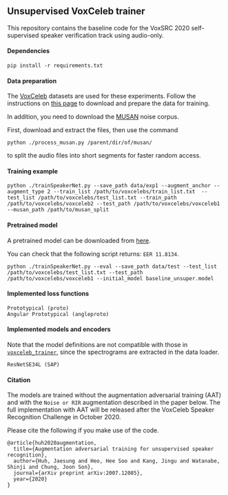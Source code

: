 ## Unsupervised VoxCeleb trainer

This repository contains the baseline code for the VoxSRC 2020 self-supervised speaker verification track using audio-only.

#### Dependencies
```
pip install -r requirements.txt
```

#### Data preparation

The [VoxCeleb](http://www.robots.ox.ac.uk/~vgg/data/voxceleb/) datasets are used for these experiments. Follow the instructions on [this page](https://github.com/clovaai/voxceleb_trainer) to download and prepare the data for training.

In addition, you need to download the [MUSAN](https://www.openslr.org/17/) noise corpus. 

First, download and extract the files, then use the command

```
python ./process_musan.py /parent/dir/of/musan/
```

to split the audio files into short segments for faster random access.

#### Training example

```
python ./trainSpeakerNet.py --save_path data/exp1 --augment_anchor --augment_type 2 --train_list /path/to/voxcelebs/train_list.txt  --test_list /path/to/voxcelebs/test_list.txt --train_path /path/to/voxcelebs/voxceleb2 --test_path /path/to/voxcelebs/voxceleb1 --musan_path /path/to/musan_split
```

#### Pretrained model

A pretrained model can be downloaded from [here](http://www.robots.ox.ac.uk/~joon/data/baseline_unsuper.model).

You can check that the following script returns: `EER 11.8134`.

```
python ./trainSpeakerNet.py --eval --save_path data/test --test_list /path/to/voxcelebs/test_list.txt --test_path /path/to/voxcelebs/voxceleb1 --initial_model baseline_unsuper.model
```

#### Implemented loss functions
```
Prototypical (proto)
Angular Prototypical (angleproto)
```

#### Implemented models and encoders

Note that the model definitions are not compatible with those in [`voxceleb_trainer`](https://github.com/clovaai/voxceleb_trainer), since the spectrograms are extracted in the data loader.
```
ResNetSE34L (SAP)
```

#### Citation

The models are trained without the augmentation adversarial training (AAT) and with the `Noise or RIR` augmentation described in the paper below. The full implementation with AAT will be released after the VoxCeleb Speaker Recognition Challenge in October 2020.

Please cite the following if you make use of the code.

```
@article{huh2020augmentation,
  title={Augmentation adversarial training for unsupervised speaker recognition},
  author={Huh, Jaesung and Heo, Hee Soo and Kang, Jingu and Watanabe, Shinji and Chung, Joon Son},
  journal={arXiv preprint arXiv:2007.12085},
  year={2020}
}
```
